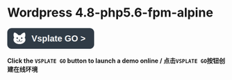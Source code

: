 # Wordpress 4.8-php5.6-fpm-alpine

<a href="https://www.vsplate.com/?docker-compose=https://github.com/vsplate/dcenvs/wordpress/4.8-php5.6-fpm-alpine"><img alt="VSPLATE GO" src="https://raw.githubusercontent.com/vsplate/images/master/vsgo_btn.png" width="200px"></a>

**Click the `VSPLATE GO` button to launch a demo online / 点击`VSPLATE GO`按钮创建在线环境**